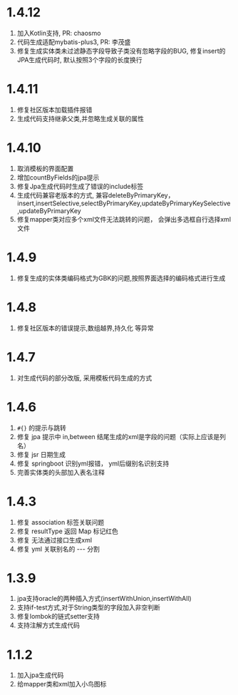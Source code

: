 # 1.4.12
1. 加入Kotlin支持, PR: chaosmo
2. 代码生成适配mybatis-plus3, PR: 李茂盛
3. 修复生成实体类未过滤静态字段导致子类没有忽略字段的BUG, 修复insert的JPA生成代码时, 默认按照3个字段的长度换行

# 1.4.11
1. 修复社区版本加载插件报错
2. 生成代码支持继承父类,并忽略生成关联的属性

# 1.4.10
1. 取消模板的界面配置
2. 增加countByFields的jpa提示
3. 修复Jpa生成代码时生成了错误的include标签
4. 生成代码兼容老版本的方式, 兼容deleteByPrimaryKey，insert,insertSelective,selectByPrimaryKey,updateByPrimaryKeySelective,updateByPrimaryKey
5. 修复mapper类对应多个xml文件无法跳转的问题， 会弹出多选框自行选择xml文件

# 1.4.9
1. 修复生成的实体类编码格式为GBK的问题,按照界面选择的编码格式进行生成

# 1.4.8
1. 修复社区版本的错误提示,数组越界,持久化 等异常

# 1.4.7
1. 对生成代码的部分改版, 采用模板代码生成的方式

# 1.4.6
1. `#{}` 的提示与跳转
2. 修复 jpa 提示中 in,between 结尾生成的xml是字段的问题（实际上应该是列名）
3. 修复 jsr 日期生成
4. 修复 springboot 识别yml报错， yml后缀别名识别支持
5. 完善实体类的头部加入表名注释

# 1.4.3
1. 修复 association 标签关联问题
2. 修复 resultType 返回 Map 标记红色
3. 修复 无法通过接口生成xml
4. 修复 yml 关联别名的 --- 分割

# 1.3.9
1. jpa支持oracle的两种插入方式(insertWithUnion,insertWithAll)
2. 支持if-test方式,对于String类型的字段加入非空判断
3. 修复lombok的链式setter支持
4. 支持注解方式生成代码

# 1.1.2
1. 加入jpa生成代码
2. 给mapper类和xml加入小鸟图标
